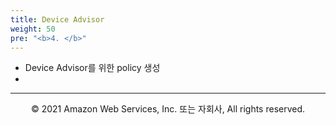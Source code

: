 ```yaml
---
title: Device Advisor
weight: 50
pre: "<b>4. </b>"
---
```


* Device Advisor를 위한 policy 생성
* 

---
<p align="center">
© 2021 Amazon Web Services, Inc. 또는 자회사, All rights reserved.
</p>
